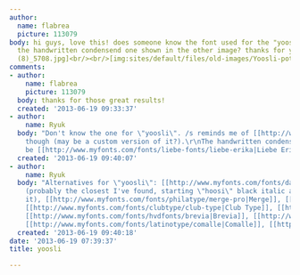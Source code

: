 ```yaml
---
author:
  name: flabrea
  picture: 113079
body: hi guys, love this! does someone know the font used for the "yoosli" logo and
  the handwritten condensend one shown in the other image? thanks for you help!<br/><br/>[img:sites/default/files/old-images/Yoosli-potw
  (8)_5708.jpg]<br/><br/>[img:sites/default/files/old-images/Yoosli-potw (3)_3614.jpg]
comments:
- author:
    name: flabrea
    picture: 113079
  body: thanks for those great results!
  created: '2013-06-19 09:33:37'
- author:
    name: Ryuk
  body: "Don't know the one for \"yoosli\". /s reminds me of [[http://www.dardenstudio.com/typefaces/omnes_pro|Omnes]]
    though (may be a custom version of it?).\r\nThe handwritten condensed one should
    be [[http://www.myfonts.com/fonts/liebe-fonts/liebe-erika|Liebe Erika]]."
  created: '2013-06-19 09:40:07'
- author:
    name: Ryuk
  body: "Alternatives for \"yoosli\": [[http://www.myfonts.com/fonts/daltonmaag/foco|Foco]]
    (probably the closest I've found, starting \"hoosi\" black italic and backslanting
    it), [[http://www.myfonts.com/fonts/philatype/merge-pro|Merge]], [[http://www.myfonts.com/fonts/fontfont/masala|Masala]],
    [[http://www.myfonts.com/fonts/clubtype/club-type|Club Type]], [[http://www.myfonts.com/fonts/typesketchbook/gusto|Gusto]],
    [[http://www.myfonts.com/fonts/hvdfonts/brevia|Brevia]], [[http://www.myfonts.com/fonts/sudtipos/fiance|Fianc\xE9]],
    [[http://www.myfonts.com/fonts/latinotype/comalle|Comalle]], [[http://www.myfonts.com/fonts/re-type/tomate|Tomate]]"
  created: '2013-06-19 09:40:18'
date: '2013-06-19 07:39:37'
title: yoosli

---
```

